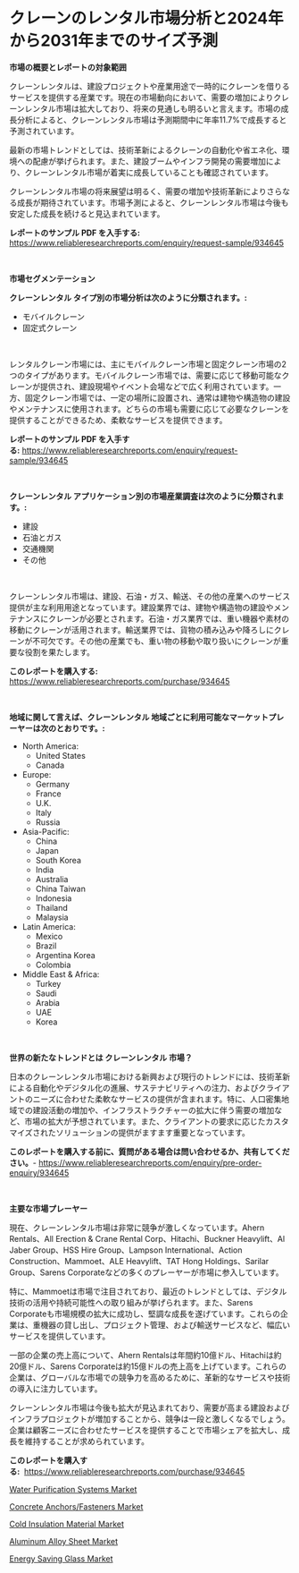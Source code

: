 <p><h1>クレーンのレンタル市場分析と2024年から2031年までのサイズ予測</h1></p><p><strong>市場の概要とレポートの対象範囲</strong></p>
<p><p>クレーンレンタルは、建設プロジェクトや産業用途で一時的にクレーンを借りるサービスを提供する産業です。現在の市場動向において、需要の増加によりクレーンレンタル市場は拡大しており、将来の見通しも明るいと言えます。市場の成長分析によると、クレーンレンタル市場は予測期間中に年率11.7%で成長すると予測されています。</p><p>最新の市場トレンドとしては、技術革新によるクレーンの自動化や省エネ化、環境への配慮が挙げられます。また、建設ブームやインフラ開発の需要増加により、クレーンレンタル市場が着実に成長していることも確認されています。</p><p>クレーンレンタル市場の将来展望は明るく、需要の増加や技術革新によりさらなる成長が期待されています。市場予測によると、クレーンレンタル市場は今後も安定した成長を続けると見込まれています。</p></p>
<p><strong>レポートのサンプル PDF を入手する:</strong> <a href="https://www.reliableresearchreports.com/enquiry/request-sample/934645">https://www.reliableresearchreports.com/enquiry/request-sample/934645</a></p>
<p>&nbsp;</p>
<p><strong>市場セグメンテーション</strong></p>
<p><strong>クレーンレンタル タイプ別の市場分析は次のように分類されます。:</strong></p>
<p><ul><li>モバイルクレーン</li><li>固定式クレーン</li></ul></p>
<p>&nbsp;</p>
<p><p>レンタルクレーン市場には、主にモバイルクレーン市場と固定クレーン市場の2つのタイプがあります。モバイルクレーン市場では、需要に応じて移動可能なクレーンが提供され、建設現場やイベント会場などで広く利用されています。一方、固定クレーン市場では、一定の場所に設置され、通常は建物や構造物の建設やメンテナンスに使用されます。どちらの市場も需要に応じて必要なクレーンを提供することができるため、柔軟なサービスを提供できます。</p></p>
<p><strong>レポートのサンプル PDF を入手する:</strong>&nbsp;<a href="https://www.reliableresearchreports.com/enquiry/request-sample/934645">https://www.reliableresearchreports.com/enquiry/request-sample/934645</a></p>
<p>&nbsp;</p>
<p><strong> クレーンレンタル アプリケーション別の市場産業調査は次のように分類されます。:</strong></p>
<p><ul><li>建設</li><li>石油とガス</li><li>交通機関</li><li>その他</li></ul></p>
<p>&nbsp;</p>
<p><p>クレーンレンタル市場は、建設、石油・ガス、輸送、その他の産業へのサービス提供が主な利用用途となっています。建設業界では、建物や構造物の建設やメンテナンスにクレーンが必要とされます。石油・ガス業界では、重い機器や素材の移動にクレーンが活用されます。輸送業界では、貨物の積み込みや降ろしにクレーンが不可欠です。その他の産業でも、重い物の移動や取り扱いにクレーンが重要な役割を果たします。</p></p>
<p><strong>このレポートを購入する:</strong>&nbsp; <a href="https://www.reliableresearchreports.com/purchase/934645">https://www.reliableresearchreports.com/purchase/934645</a></p>
<p>&nbsp;</p>
<p><strong>地域に関して言えば、クレーンレンタル 地域ごとに利用可能なマーケットプレーヤーは次のとおりです。:</strong></p>
<p><ul>
    <li>
        North America:
        <ul>
            <li>United States</li>
            <li>Canada</li>
        </ul>
    </li>
    <li>
        Europe:
        <ul>
            <li>Germany</li>
            <li>France</li>
            <li>U.K.</li>
            <li>Italy</li>
            <li>Russia</li>
        </ul>
    </li>
    <li>
        Asia-Pacific:
        <ul>
            <li>China</li>
            <li>Japan</li>
            <li>South Korea</li>
            <li>India</li>
            <li>Australia</li>
            <li>China Taiwan</li>
            <li>Indonesia</li>
            <li>Thailand</li>
            <li>Malaysia</li>
        </ul>
    </li>
    <li>
        Latin America:
        <ul>
            <li>Mexico</li>
            <li>Brazil</li>
            <li>Argentina Korea</li>
            <li>Colombia</li>
        </ul>
    </li>
    <li>
        Middle East & Africa:
        <ul>
            <li>Turkey</li>
            <li>Saudi</li>
            <li>Arabia</li>
            <li>UAE</li>
            <li>Korea</li>
        </ul>
    </li>
    </ul></p>
<p>&nbsp;</p>
<p><strong>世界の新たなトレンドとは クレーンレンタル 市場？</strong></p>
<p><p>日本のクレーンレンタル市場における新興および現行のトレンドには、技術革新による自動化やデジタル化の進展、サステナビリティへの注力、およびクライアントのニーズに合わせた柔軟なサービスの提供が含まれます。特に、人口密集地域での建設活動の増加や、インフラストラクチャーの拡大に伴う需要の増加など、市場の拡大が予想されています。また、クライアントの要求に応じたカスタマイズされたソリューションの提供がますます重要となっています。</p></p>
<p><strong>このレポートを購入する前に、質問がある場合は問い合わせるか、共有してください。</strong>- <a href="https://www.reliableresearchreports.com/enquiry/pre-order-enquiry/934645">https://www.reliableresearchreports.com/enquiry/pre-order-enquiry/934645</a></p>
<p>&nbsp;</p>
<p><strong>主要な市場プレーヤー</strong></p>
<p><p>現在、クレーンレンタル市場は非常に競争が激しくなっています。Ahern Rentals、All Erection & Crane Rental Corp、Hitachi、Buckner Heavylift、Al Jaber Group、HSS Hire Group、Lampson International、Action Construction、Mammoet、ALE Heavylift、TAT Hong Holdings、Sarilar Group、Sarens Corporateなどの多くのプレーヤーが市場に参入しています。</p><p>特に、Mammoetは市場で注目されており、最近のトレンドとしては、デジタル技術の活用や持続可能性への取り組みが挙げられます。また、Sarens Corporateも市場規模の拡大に成功し、堅調な成長を遂げています。これらの企業は、重機器の貸し出し、プロジェクト管理、および輸送サービスなど、幅広いサービスを提供しています。</p><p>一部の企業の売上高について、Ahern Rentalsは年間約10億ドル、Hitachiは約20億ドル、Sarens Corporateは約15億ドルの売上高を上げています。これらの企業は、グローバルな市場での競争力を高めるために、革新的なサービスや技術の導入に注力しています。</p><p>クレーンレンタル市場は今後も拡大が見込まれており、需要が高まる建設およびインフラプロジェクトが増加することから、競争は一段と激しくなるでしょう。企業は顧客ニーズに合わせたサービスを提供することで市場シェアを拡大し、成長を維持することが求められています。</p></p>
<p><strong>このレポートを購入する:</strong>&nbsp;&nbsp;<a href="https://www.reliableresearchreports.com/purchase/934645">https://www.reliableresearchreports.com/purchase/934645</a></p>
<p><p><a href="https://github.com/Sarissaschmalingtr6fz2739/Market-Research-Report-List-1/blob/main/water-purification-systems-market.md">Water Purification Systems Market</a></p><p><a href="https://shimmer-gardenia-37a.notion.site/Concrete-Anchors-Fasteners-Market-Size-Growth-Outlook-from-2024-to-2031-projecting-at-Market-s-Tre-a3c13bb3fd4143518bb886bec0d3408a">Concrete Anchors/Fasteners Market</a></p><p><a href="https://unruly-ladybug-44b.notion.site/Cold-Insulation-Material-Market-with-the-goal-of-estimating-the-market-size-and-future-growth-potent-fe4867cd3b4f4b398d52630effb1a4cc">Cold Insulation Material Market</a></p><p><a href="https://view.publitas.com/reportprime-1/aluminum-alloy-sheet-market-challenges-opportunities-and-growth-drivers-and-major-market-players-forecasted-for-period-from-2024-2031/">Aluminum Alloy Sheet Market</a></p><p><a href="https://view.publitas.com/reportprime-1/energy-saving-glass-market-size-growth-outlook-from-2024-to-2031-projecting-at-markets-trends-analysis-by-application-regional-outlook-and-revenue/">Energy Saving Glass Market</a></p></p>